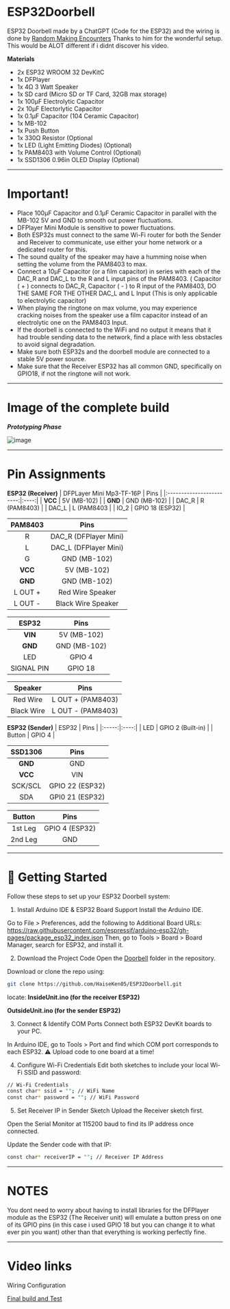 # ESP32Doorbell
ESP32 Doorbell made by a ChatGPT (Code for the ESP32) and the wiring is done by [Random Making Encounters](https://www.youtube.com/watch?v=44uBA2G4OIQ&t=416s) Thanks to him for the wonderful setup. This would be ALOT different if i didnt discover his video.

**Materials**
-  2x ESP32 WROOM 32 DevKitC
-  1x DFPlayer
-  1x 4Ω 3 Watt Speaker
-  1x SD card (Micro SD or TF Card, 32GB max storage)
-  1x 100µF Electrolytic Capacitor
-  2x 10µF Electorlytic Capacitor
-  1x 0.1µF Capacitor (104 Ceramic Capacitor)
-  1x MB-102
-  1x Push Button
-  1x 330Ω Resistor (Optional
-  1x LED (Light Emitting Diodes) (Optional)
-  1x PAM8403 with Volume Control (Optional)
-  1x SSD1306 0.96in OLED Display (Optional)

-------------------------------------------------------------------------------------------

# Important!
-  Place 100µF Capacitor and 0.1µF Ceramic Capacitor in parallel with the MB-102 5V and GND to smooth out power fluctuations.
-  DFPlayer Mini Module is sensitive to power fluctuations.
-  Both ESP32s must connect to the same Wi-Fi router for both the Sender and Receiver to communicate, use either your home network or a dedicated router for this.
-  The sound quality of the speaker may have a humming noise when setting the volume from the PAM8403 to max.
-  Connect a 10µF Capacitor (or a film capacitor) in series with each of the DAC_R and DAC_L to the R and L input pins of the PAM8403. ( Capacitor ( + ) connects to DAC_R, Capacitor ( - ) to R input of the PAM8403, DO THE SAME FOR THE OTHER DAC_L and L Input (This is only applicable to electrolytic capacitor)
-  When playing the ringtone on max volume, you may experience cracking noises from the speaker use a film capacitor instead of an electrolytic one on the PAM8403 Input.
-  If the doorbell is connected to the WiFi and no output it means that it had trouble sending data to the network, find a place with less obstacles to avoid signal degradation.
-  Make sure both ESP32s and the doorbell module are connected to a stable 5V power source.
-  Make sure that the Receiver ESP32 has all common GND, specifically on GPIO18, if not the ringtone will not work.

-------------------------------------------------------------------------------------------

# Image of the complete build 

***Prototyping Phase***

![image](https://github.com/user-attachments/assets/1e092382-ff64-4710-b704-97ecce082e1b)

-------------------------------------------------------------------------------------------

# Pin Assignments

**ESP32 (Receiver)**
| DFPLayer Mini Mp3-TF-16P | Pins |
|:------------------------:|:----:|
| **VCC** | 5V (MB-102) |
| **GND** | GND (MB-102) |
| DAC_R | R (PAM8403) |
| DAC_L | L (PAM8403 |
| IO_2 | GPIO 18 (ESP32) | 

| PAM8403 | Pins |
|:-------:|:----:|
| R | DAC_R (DFPlayer Mini) |
| L | DAC_L (DFPlayer Mini) |
| G | GND (MB-102) |
| **VCC** | 5V (MB-102) | 
| **GND** | GND (MB-102) | 
| L OUT + | Red Wire Speaker | 
| L OUT - | Black Wire Speaker | 

| ESP32 | Pins |
|:-----:|:----:|
| **VIN** | 5V (MB-102) |
| **GND** | GND (MB-102) | 
| LED | GPIO 4 |
| SIGNAL PIN | GPIO 18 |

| Speaker | Pins |
|:-------:|:----:|
| Red Wire | L OUT + (PAM8403) | 
| Black Wire | L OUT - (PAM8403) | 

**ESP32 (Sender)**
| ESP32 | Pins |
|:-----:|:----:|
| LED | GPIO 2 (Built-in) |
| Button | GPIO 4 |

| SSD1306 | Pins |
|:-------:|:----:|
| **GND** | GND |
| **VCC** | VIN | 
| SCK/SCL | GPIO 22 (ESP32) | 
| SDA | GPI0 21 (ESP32) | 

| Button | Pins |
|:------:|:----:|
| 1st Leg | GPIO 4 (ESP32) | 
| 2nd Leg | GND | 


-------------------------------------------------------------------------------------------
# 🚀 Getting Started
Follow these steps to set up your ESP32 Doorbell system:

1. Install Arduino IDE & ESP32 Board Support
Install the Arduino IDE.

Go to File > Preferences, add the following to Additional Board URLs:
https://raw.githubusercontent.com/espressif/arduino-esp32/gh-pages/package_esp32_index.json
Then, go to Tools > Board > Board Manager, search for ESP32, and install it.

2. Download the Project Code
Open the [Doorbell](https://github.com/HaiseKen05/ESP32Doorbell/tree/main/Doorbell) folder in the repository.

Download or clone the repo using:

```bash
git clone https://github.com/HaiseKen05/ESP32Doorbell.git
```
locate: 
**InsideUnit.ino (for the receiver ESP32)**

**OutsideUnit.ino (for the sender ESP32)**

3. Connect & Identify COM Ports
Connect both ESP32 DevKit boards to your PC.

In Arduino IDE, go to Tools > Port and find which COM port corresponds to each ESP32.
⚠️ Upload code to one board at a time!

4. Configure Wi-Fi Credentials
Edit both sketches to include your local Wi-Fi SSID and password:
```bash
// Wi-Fi Credentials
const char* ssid = ""; // WiFi Name
const char* password = ""; // WiFi Password
```
5. Set Receiver IP in Sender Sketch
Upload the Receiver sketch first.

Open the Serial Monitor at 115200 baud to find its IP address once connected.

Update the Sender code with that IP:
```bash
const char* receiverIP = ""; // Receiver IP Address 
```
-------------------------------------------------------------------------------------------
# NOTES

You dont need to worry about having to install libraries for the DFPlayer module as the ESP32 (The Receiver unit) will emulate a button press on one of its GPIO pins (in this case i used GPIO 18 but you can change it to what ever pin you want) other than that everything is working perfectly fine.

-------------------------------------------------------------------------------------------

# Video links 

Wiring Configuration

[Final build and Test](https://drive.google.com/drive/folders/1EqYSOo-G8KbyJNwFijweWIosJjDAM6tX?usp=sharing) 

